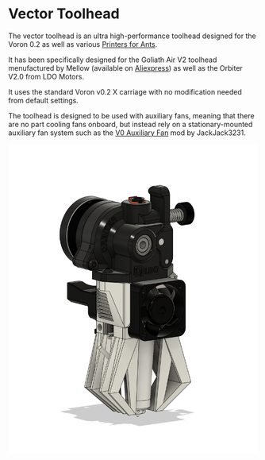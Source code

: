 # Vector Toolhead

The vector toolhead is an ultra high-performance toolhead designed for the Voron 0.2 as well as various [Printers for Ants](https://3dprintersforants.com/).

It has been specifically designed for the Goliath Air V2 toolhead menufactured by Mellow (available on [Aliexpress](https://www.aliexpress.us/item/3256805112047958.html)) as well as the Orbiter V2.0 from LDO Motors. 

It uses the standard Voron v0.2 X carriage with no modification needed from default settings. 

The toolhead is designed to be used with auxiliary fans, meaning that there are no part cooling fans onboard, but instead rely on a stationary-mounted auxiliary fan system such as the [V0 Auxiliary Fan](https://github.com/JackJack3231/V0-Auxiliary-Fan) mod by JackJack3231. 

![](images/Vector_1.png)
